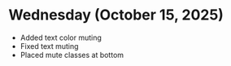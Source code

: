 # Wednesday (October 15, 2025)

- Added text color muting
- Fixed text muting
- Placed mute classes at bottom
